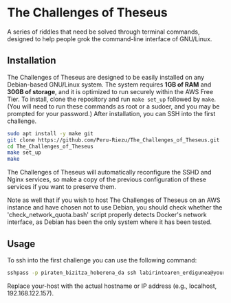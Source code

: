 # The Challenges of Theseus

A series of riddles that need be solved through terminal commands, designed to help people grok the command-line interface of GNU/Linux.

## Installation

The Challenges of Theseus are designed to be easily installed on any Debian-based GNU/Linux system. The system requires **1GB of RAM** and **30GB of storage**, and it is optimized to run securely within the AWS Free Tier. To install, clone the repository and run `make set_up` followed by `make`. (You will need to run these commands as root or a sudoer, and you may be prompted for your password.) After installation, you can SSH into the first challenge.

```bash
sudo apt install -y make git
git clone https://github.com/Peru-Riezu/The_Challenges_of_Theseus.git
cd The_Challenges_of_Theseus
make set_up
make
```

The Challenges of Theseus will automatically reconfigure the SSHD and Nginx services, so make a copy of the previous configuration of these services if you want to preserve them.

Note as well that if you wish to host The Challenges of Theseus on an AWS instance and have chosen not to use Debian, you should check whether the 'check_network_quota.bash' script properly 
detects Docker's network interface, as Debian has been the only system where it has been tested.

## Usage

To ssh into the first challenge you can use the following command:

```bash
sshpass -p piraten_bizitza_hoberena_da ssh labirintoaren_erdigunea@your-host
```

Replace your-host with the actual hostname or IP address (e.g., localhost, 192.168.122.157).

